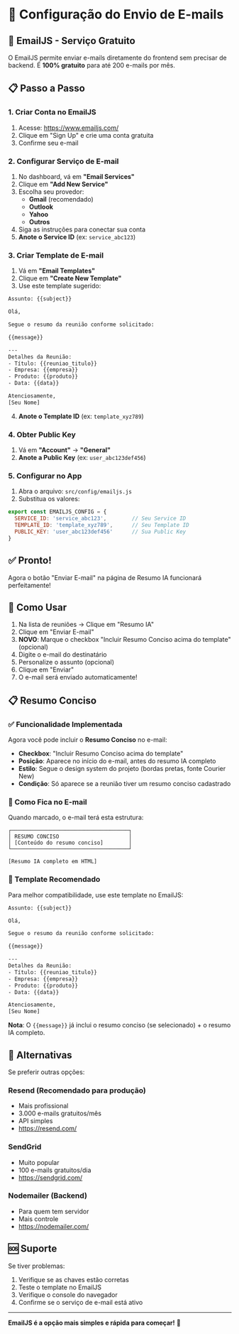 # 📧 Configuração do Envio de E-mails

## 🚀 EmailJS - Serviço Gratuito

O EmailJS permite enviar e-mails diretamente do frontend sem precisar de backend. É **100% gratuito** para até 200 e-mails por mês.

## 📋 Passo a Passo

### 1. Criar Conta no EmailJS
1. Acesse: https://www.emailjs.com/
2. Clique em "Sign Up" e crie uma conta gratuita
3. Confirme seu e-mail

### 2. Configurar Serviço de E-mail
1. No dashboard, vá em **"Email Services"**
2. Clique em **"Add New Service"**
3. Escolha seu provedor:
   - **Gmail** (recomendado)
   - **Outlook**
   - **Yahoo**
   - **Outros**
4. Siga as instruções para conectar sua conta
5. **Anote o Service ID** (ex: `service_abc123`)

### 3. Criar Template de E-mail
1. Vá em **"Email Templates"**
2. Clique em **"Create New Template"**
3. Use este template sugerido:

```html
Assunto: {{subject}}

Olá,

Segue o resumo da reunião conforme solicitado:

{{message}}

---
Detalhes da Reunião:
- Título: {{reuniao_titulo}}
- Empresa: {{empresa}}
- Produto: {{produto}}
- Data: {{data}}

Atenciosamente,
[Seu Nome]
```

4. **Anote o Template ID** (ex: `template_xyz789`)

### 4. Obter Public Key
1. Vá em **"Account"** → **"General"**
2. **Anote a Public Key** (ex: `user_abc123def456`)

### 5. Configurar no App
1. Abra o arquivo: `src/config/emailjs.js`
2. Substitua os valores:

```javascript
export const EMAILJS_CONFIG = {
  SERVICE_ID: 'service_abc123',        // Seu Service ID
  TEMPLATE_ID: 'template_xyz789',      // Seu Template ID
  PUBLIC_KEY: 'user_abc123def456'      // Sua Public Key
}
```

## ✅ Pronto!

Agora o botão "Enviar E-mail" na página de Resumo IA funcionará perfeitamente!

## 🎯 Como Usar

1. Na lista de reuniões → Clique em "Resumo IA"
2. Clique em "Enviar E-mail"
3. **NOVO**: Marque o checkbox "Incluir Resumo Conciso acima do template" (opcional)
4. Digite o e-mail do destinatário
5. Personalize o assunto (opcional)
6. Clique em "Enviar"
7. O e-mail será enviado automaticamente!

## 📋 Resumo Conciso

### ✅ Funcionalidade Implementada

Agora você pode incluir o **Resumo Conciso** no e-mail:

- **Checkbox**: "Incluir Resumo Conciso acima do template"
- **Posição**: Aparece no início do e-mail, antes do resumo IA completo
- **Estilo**: Segue o design system do projeto (bordas pretas, fonte Courier New)
- **Condição**: Só aparece se a reunião tiver um resumo conciso cadastrado

### 🎨 Como Fica no E-mail

Quando marcado, o e-mail terá esta estrutura:

```
┌─────────────────────────────────────┐
│ RESUMO CONCISO                      │
│ [Conteúdo do resumo conciso]        │
└─────────────────────────────────────┘

[Resumo IA completo em HTML]
```

### 🔧 Template Recomendado

Para melhor compatibilidade, use este template no EmailJS:

```html
Assunto: {{subject}}

Olá,

Segue o resumo da reunião conforme solicitado:

{{message}}

---
Detalhes da Reunião:
- Título: {{reuniao_titulo}}
- Empresa: {{empresa}}
- Produto: {{produto}}
- Data: {{data}}

Atenciosamente,
[Seu Nome]
```

**Nota**: O `{{message}}` já inclui o resumo conciso (se selecionado) + o resumo IA completo.

## 🔧 Alternativas

Se preferir outras opções:

### Resend (Recomendado para produção)
- Mais profissional
- 3.000 e-mails gratuitos/mês
- API simples
- https://resend.com/

### SendGrid
- Muito popular
- 100 e-mails gratuitos/dia
- https://sendgrid.com/

### Nodemailer (Backend)
- Para quem tem servidor
- Mais controle
- https://nodemailer.com/

## 🆘 Suporte

Se tiver problemas:
1. Verifique se as chaves estão corretas
2. Teste o template no EmailJS
3. Verifique o console do navegador
4. Confirme se o serviço de e-mail está ativo

---

**EmailJS é a opção mais simples e rápida para começar!** 🚀
